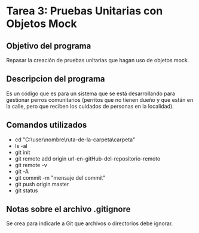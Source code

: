 # Tarea 3: Pruebas Unitarias con Objetos Mock

## Objetivo del programa
Repasar la creación de pruebas unitarias que hagan uso de objetos mock.

## Descripcion del programa
Es un código que es para un sistema que se está desarrollando para gestionar 
perros comunitarios (perritos que no tienen dueño y que están en la calle, 
pero que reciben los cuidados de personas en la localidad).

## Comandos utilizados
+ cd "C:\user\nombre\ruta-de-la-carpeta\carpeta"
+ ls -al
+ git init
+ git remote add origin url-en-gitHub-del-repositorio-remoto
+ git remote -v
+ git -A
+ git commit -m "mensaje del commit"
+ git push origin master
+ git status

## Notas sobre el archivo .gitignore
Se crea para indicarle a Git que archivos o directorios debe ignorar.